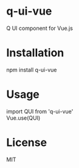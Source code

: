 # q-ui-vue

Q UI component for Vue.js

# Installation
npm install q-ui-vue

# Usage
import QUI from 'q-ui-vue'  
Vue.use(QUI)

# License
MIT


